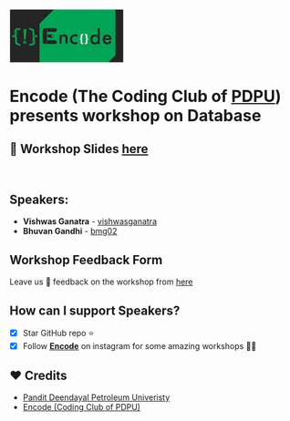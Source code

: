 [<img src="res/encode_logo.jpg" width="200">][link:encode_insta]

# **Encode** (The Coding Club of [PDPU][link:pdpu_web]) presents workshop on Database

## :floppy_disk: Workshop Slides [here](http://bit.ly/db-ppt)

<br>

## Speakers:

- **Vishwas Ganatra** - [vishwasganatra][link:git_vishwas]
- **Bhuvan Gandhi** - [bmg02][link:git_bhuvan]

## Workshop Feedback Form

Leave us :speech_balloon: feedback on the workshop from [here][link:feedback_link]

## How can I support Speakers?

- [x] Star GitHub repo :star:
- [x] Follow **[Encode][link:encode_insta]** on instagram for some amazing workshops :man_technologist:

## :heart: Credits

- [Pandit Deendayal Petroleum Univeristy][link:pdpu_web]
- [Encode (Coding Club of PDPU)][link:encode_insta]

<!-- URLs -->

[link:git_vishwas]: https://github.com/vishwasganatra/
[link:git_bhuvan]: https://github.com/bmg02
[link:encode_insta]: http://instagram.com/encode_pdpu
[link:pdpu_web]: https://pdpu.ac.in/
[link:feedback_link]: https://docs.google.com/forms/d/e/1FAIpQLScetcvDXyYmO98PF0i6iLv6s06l_ZU2naIh3M1EwLCSOZ80_Q/viewform
